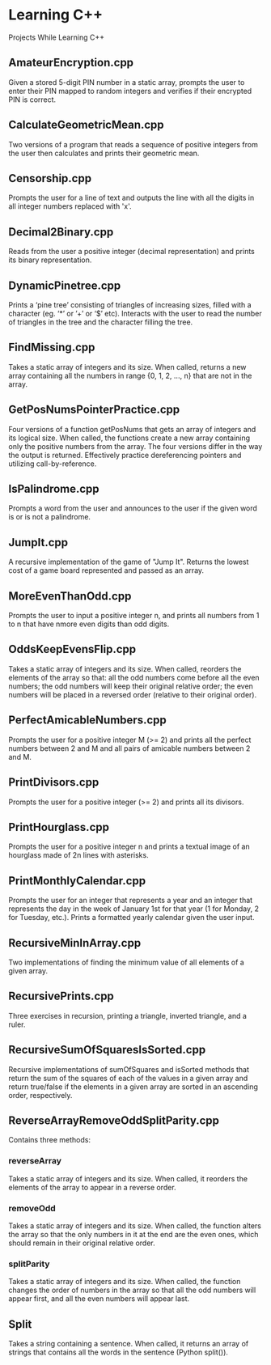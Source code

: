 # Learning C++
Projects While Learning C++

## AmateurEncryption.cpp
Given a stored 5-digit PIN number in a static array, prompts the user to enter their PIN mapped to random integers and verifies if their encrypted PIN is correct.

## CalculateGeometricMean.cpp
Two versions of a program that reads a sequence of positive integers from the user then calculates and prints their geometric mean.

## Censorship.cpp
Prompts the user for a line of text and outputs the line with all the digits in all integer numbers replaced with 'x'.

## Decimal2Binary.cpp
Reads from the user a positive integer (decimal representation) and prints its binary representation.

## DynamicPinetree.cpp
Prints a ‘pine tree’ consisting of triangles of increasing sizes, filled with a character (eg. ‘*’ or ’+’ or ‘$’ etc). Interacts with the user to read the number of triangles in the tree and the character filling the tree.

## FindMissing.cpp
Takes a static array of integers and its size. When called, returns a new array containing all the numbers in range {0, 1, 2, ..., n} that are not in the array.

## GetPosNumsPointerPractice.cpp
Four versions of a function getPosNums that gets an array of integers and its logical size. When called, the functions create a new array containing only the positive numbers from the array. The four versions differ in the way the output is returned. Effectively practice dereferencing pointers and utilizing call-by-reference.

## IsPalindrome.cpp
Prompts a word from the user and announces to the user if the given word is or is not a palindrome.

## JumpIt.cpp
A recursive implementation of the game of "Jump It". Returns the lowest cost of a game board represented and passed as an array.

## MoreEvenThanOdd.cpp
Prompts the user to input a positive integer n, and prints all numbers from 1 to n that have nmore even digits than odd digits.

## OddsKeepEvensFlip.cpp
Takes a static array of integers and its size. When called, reorders the elements of the array so that: all the odd numbers come before all the even numbers; the odd numbers will keep their original relative order; the even numbers will be placed in a reversed order (relative to their original order).

## PerfectAmicableNumbers.cpp
Prompts the user for a positive integer M (>= 2) and prints all the perfect numbers between 2 and M and all pairs of amicable numbers between 2 and M.

## PrintDivisors.cpp
Prompts the user for a positive integer (>= 2) and prints all its divisors.

## PrintHourglass.cpp
Prompts the user for a positive integer n and prints a textual image of an hourglass made of 2n lines with asterisks.

## PrintMonthlyCalendar.cpp
Prompts the user for an integer that represents a year and an integer that represents the day in the week of January 1st for that year (1 for Monday, 2 for Tuesday, etc.). Prints a formatted yearly calendar given the user input.

## RecursiveMinInArray.cpp
Two implementations of finding the minimum value of all elements of a given array.

## RecursivePrints.cpp
Three exercises in recursion, printing a triangle, inverted triangle, and a ruler.

## RecursiveSumOfSquaresIsSorted.cpp
Recursive implementations of sumOfSquares and isSorted methods that return the sum of the squares of each of the values in a given array and return true/false if the elements in a given array are sorted in an ascending order, respectively.

## ReverseArrayRemoveOddSplitParity.cpp
Contains three methods:
### reverseArray
Takes a static array of integers and its size. When called, it reorders the elements of the array to appear in a reverse order.
### removeOdd
Takes a static array of integers and its size. When called, the function alters the array so that the only numbers in it at the end are the even ones, which should remain in their original relative order.
### splitParity
Takes a static array of integers and its size. When called, the function changes the order of numbers in the array so that all the odd numbers will appear first, and all the even numbers will appear last.

## Split
Takes a string containing a sentence. When called, it returns an array of strings that contains all the words in the sentence (Python split()).
